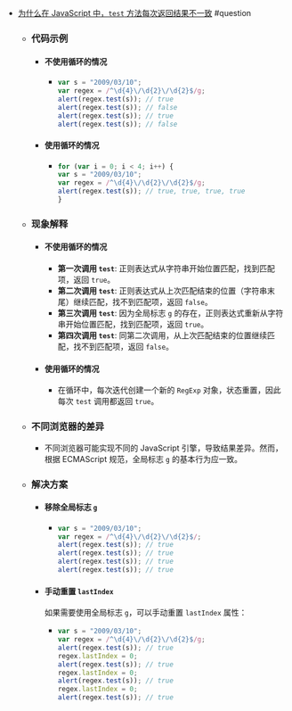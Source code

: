 - [为什么在 JavaScript 中，`test` 方法每次返回结果不一致](https://x.com/jjenzz/status/1794891346643497418) #question
	- ### 代码示例
		- #### 不使用循环的情况
			- ```javascript
			  var s = "2009/03/10";
			  var regex = /^\d{4}\/\d{2}\/\d{2}$/g;
			  alert(regex.test(s)); // true
			  alert(regex.test(s)); // false
			  alert(regex.test(s)); // true
			  alert(regex.test(s)); // false
			  ```
		- #### 使用循环的情况
			- ```javascript
			  for (var i = 0; i < 4; i++) {
			  var s = "2009/03/10";
			  var regex = /^\d{4}\/\d{2}\/\d{2}$/g;
			  alert(regex.test(s)); // true, true, true, true
			  }
			  ```
	- ### 现象解释
		- #### 不使用循环的情况
			- **第一次调用 `test`**: 正则表达式从字符串开始位置匹配，找到匹配项，返回 `true`。
			- **第二次调用 `test`**: 正则表达式从上次匹配结束的位置（字符串末尾）继续匹配，找不到匹配项，返回 `false`。
			- **第三次调用 `test`**: 因为全局标志 `g` 的存在，正则表达式重新从字符串开始位置匹配，找到匹配项，返回 `true`。
			- **第四次调用 `test`**: 同第二次调用，从上次匹配结束的位置继续匹配，找不到匹配项，返回 `false`。
		- #### 使用循环的情况
			- 在循环中，每次迭代创建一个新的 `RegExp` 对象，状态重置，因此每次 `test` 调用都返回 `true`。
	- ### 不同浏览器的差异
		- 不同浏览器可能实现不同的 JavaScript 引擎，导致结果差异。然而，根据 ECMAScript 规范，全局标志 `g` 的基本行为应一致。
	- ### 解决方案
		- #### 移除全局标志  `g`
			- ```js
			  var s = "2009/03/10";
			  var regex = /^\d{4}\/\d{2}\/\d{2}$/;
			  alert(regex.test(s)); // true
			  alert(regex.test(s)); // true
			  alert(regex.test(s)); // true
			  alert(regex.test(s)); // true
			  ```
		- #### 手动重置  `lastIndex`
		  
		  如果需要使用全局标志 `g`，可以手动重置 `lastIndex` 属性：
			- ```js
			  var s = "2009/03/10";
			  var regex = /^\d{4}\/\d{2}\/\d{2}$/g;
			  alert(regex.test(s)); // true
			  regex.lastIndex = 0;
			  alert(regex.test(s)); // true
			  regex.lastIndex = 0;
			  alert(regex.test(s)); // true
			  regex.lastIndex = 0;
			  alert(regex.test(s)); // true
			  ```